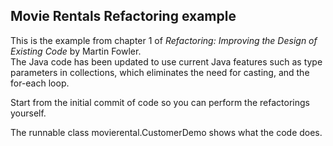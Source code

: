 ## Movie Rentals Refactoring example

This is the example from chapter 1 of _Refactoring: Improving the Design of Existing Code_
by Martin Fowler.  
The Java code has been updated to use current Java features
such as type parameters in collections, which eliminates the need
for casting, and the for-each loop.

Start from the initial commit of code so you can perform
the refactorings yourself.

The runnable class movierental.CustomerDemo shows what the
code does.
